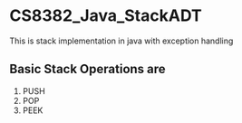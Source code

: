 # CS8382_Java_StackADT

This is stack implementation in java with exception handling

## Basic Stack Operations are

1. PUSH
2. POP
3. PEEK